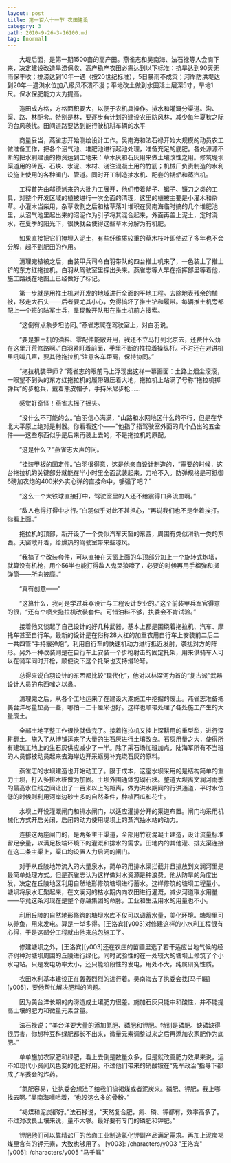 ```yaml
---
layout: post
title: 第一百六十一节 农田建设
category: 3
path: 2010-9-26-3-16100.md
tag: [normal]
---
```


　　大堤后面，是第一期1500亩的高产田。燕雀志和吴南海、法石禄等人会商下来，决定建设改造旱涝保收、高产稳产农田必需达到以下标准：抗旱达到90天无雨保丰收；排涝达到10年一遇（按20世纪标准），5日暴雨不成灾；河岸防洪堤达到20年一遇洪水位加八级风不溃不漫；平地改土做到水田活土层深5寸，旱地1尺。保水保肥能力大为提高。

　　造田成方格，方格面积要大，以便于农机具操作。排水和灌溉分渠道。沟、渠、路、林配套。特别是林，要逐步有计划的建设农田防风林，减少每年夏秋之际的台风袭扰。田间道路要达到能行驶机耕车辆的水平

　　商量妥当，燕雀志开始测绘设计工作。吴南海和法石禄开始大规模的动员农工做准备工作，把各个沼气池、堆肥池进行起池处理，准备充足的底肥。各处源源不断的把水利建设的物资运到工地来：草木灰和石灰用来做土壤改性之用。修筑堤坝渠道用的砖瓦、石块、水泥、木材、浇注混凝土用的竹筋；机械厂负责制造的水利设施上使用的各种阀门、管道。同时开工制造抽水机、配套的锅炉和蒸汽机。

　　工程首先由邬德派来的大批力工展开，他们带着斧子、锯子、镰刀之类的工具，对整个开发区域的植被进行一次全面的清理，这里的植被主要是小灌木和杂草。小灌木当柴用，杂草收割之后和枯草落叶堆积在吴南海临时搞的几个堆肥池里，从沼气池里起出来的沼泥作为引子将其混合起来，外面再盖上泥土，定时浇水，在夏季的阳光下，很快就会使得这些草木分解为有机肥。

　　如果直接把它们掩埋入泥土，有些纤维质较重的草木枝叶即使过了多年也不会分解，起不到肥田的作用。

　　清理完植被之后，由装甲兵司令白羽带队的四台推土机来了，一色装上了推土铲的东方红拖拉机。白羽从驾驶室里探出头来。燕雀志等人早在指挥部里等着他，施工路线在地图上已经做好了标记。

　　第一步就是用推土机对开发的地域进行全面的平地工程。去除地表残余的植被，移走大石头——后者要尤其小心，免得搞坏了推土铲和履带。每辆推土机旁都配上一个班的陆军士兵，呈现散开队形在推土机前方搜索。

　　“这倒有点象步坦协同。”燕雀志爬在驾驶室上，对白羽说。

　　“要是推土机的油料、零配件能敞开用，我还不立马打到北京去，还费什么劲在这里开荒修路啊。”白羽紧盯着前面，手里不断的推拉着操纵杆。不时还在对讲机里吼叫几声，要其他拖拉机“注意各车距离，保持协同。”

　　“拖拉机装甲师？”燕雀志的眼前马上浮现出这样一幕画面：土路上烟尘滚滚，一眼望不到头的东方红拖拉机的履带碾压着大地，拖拉机上站满了号称“拖拉机掷弹兵”的步枪兵，戴着熊皮帽子，手持米尼步枪……

　　感觉好奇怪！燕雀志摇了摇头。

　　“没什么不可能的么。”白羽信心满满，“山路和水网地区什么的不行，但是在华北大平原上绝对是利器。你看看这个——”他指了指驾驶室外面的几个凸出的五金件——这些东西似乎是后来再装上去的，不是拖拉机的原配。

　　“这是什么？”燕雀志大声的问。

　　“挂装甲板的固定件。”白羽很得意，这是他亲自设计制造的，“需要的时候，这台拖拉机的关键部分就能在半小时里全面武装起来，刀枪不入。防弹规格是可抵御6磅加农炮的400米外实心弹的直接命中，够强了吧？”

　　“这么一个大铁球直接打中，驾驶室里的人还不给震得口鼻流血啊。”

　　“敌人也得打得中才行。”白羽似乎对此不甚担心，“再说我们也不是坐着挨打。你看上面。”

　　拖拉机的顶部，新开设了一个类似汽车天窗的东西，周围有类似滑轨一类的东西。天窗敞开着，给燥热的驾驶室带来些凉风。

　　“我搞了个改装套件，可以直接在天窗上面的车顶部分加上一个旋转式炮塔，就算没有机枪，用个56半也能打得敌人鬼哭狼嚎了，必要的时候再用手榴弹和掷弹筒——所向披靡。”

　　“真有创意——”

　　“这算什么，我可是学过兵器设计与工程设计专业的。”这个前装甲兵军官得意的很，“还有个喷火拖拉机改装套件。可惜油料不够，执委会不肯试验。”

　　接着他又谈起了自己设计的好几种武器，基本上都是围绕着拖拉机、汽车、摩托车甚至自行车。最新的设计是在俗称28大杠的加重农用自行车上安装前二后二一共四管“手持霰弹炮”，利用自行车的快速机动力进行抵近发射，袭扰对方的阵形。另外一种改装则是在自行车上安装一个步枪射击的固定托架，用来供骑车人可以在骑车同时开枪，顺便说下这个托架也支持滑轮弩。

　　总得来说白羽设计的东西都比较“现代化”，他对以林深河为首的“复古派”武器设计人员的东西嗤之以鼻。

　　清理完之后，从各个工地运来了在建设大潮施工中挖掘的废土。燕雀志准备把美台洋尽量垫高一些，哪怕一二十厘米也好。这样也顺带处理了各处施工产生的大量废土。

　　全部土地平整工作很快就做完了。接着拖拉机又挂上深耕用的重型犁，进行深耕翻土。施入了从博铺运来了大量的生石灰进行土壤改良。石灰用量之大，使得所有建筑工地上的生石灰供应减少了一半。除了采石场加班加点，陆海军所有不当班的人员都被动员起来去海岸边开采蛎房补充烧石灰的原料。

　　燕雀志的水坝建造也开始动工了。限于成本，这座水坝采用的是结构简单的重力土坝，打入多排木桩做为加固。土坝外围通体包砌石块。整道大坝离文澜河雨季的最高水位线之间让出了一百米以上的距离，做为洪水期间的行洪通道，平时水位低的时候则利用河岸边砂土多的自然条件，种植西瓜和花生。

　　水坝上开设灌溉闸门和排水闸门，以适应灌排分开的渠道布置。闸门均采用机械化方式开启关闭，启闭的动力使用堤坝上的蒸汽抽水站的动力。

　　连接这两座闸门的，是两条主干渠道，全部用竹筋混凝土建造，设计流量标准留足余量，以满足极端环境下的灌溉和排水的需求。田地内的其他灌、排支渠连接在这二条主渠上，渠口均设置人力启闭的闸门。

　　对于从丘陵地带流入的大量泉水，简单的用排水渠拦截并且排放到文澜河里是最简单处理方式。但是燕雀志认为这样做对水资源是种浪费。他从防旱的角度出发，决定在丘陵地区利用自然地形修筑塘坝进行蓄水。这样修筑的塘坝工程量小。塘坝将泉水汇聚起来，在文澜河的枯水期内向农田进行灌溉，减少河道取水用量——毕竟这条河现在是整个穿越集团的命脉，工业和生活用水的用量也不小。

　　利用丘陵的自然地形修筑的塘坝水库不仅可以调蓄水量，美化环境。糖坝里可以养鱼，用来发电。算是一举多得。[王洛宾][y003]对修建这样的小水利工程很有心得，于是这部分工程就由他来总包施工了。

　　修建塘坝之外，[王洛宾][y003]还在农庄的苗圃里选了若干适应当地气候的经济树种对塘坝周围的丘陵进行绿化，同时试验性的在一处较大的塘坝上修筑了个小水电站。只是发电功率太小，还只能阶段性的发电，用处不大，纯属研究性质。

　　农田水利基本建设正在轰轰烈烈的进行着。吴南海去了执委会找[马千瞩][y005]，要他帮忙解决肥料的问题。

　　因为美台洋长期的内涝造成土壤肥力很差。施加石灰只能中和酸性，并不能提高土壤的肥力和微量元素含量。

　　法石禄说：“美台洋要大量的添加氮肥、磷肥和钾肥。特别是磷肥。缺磷缺得很厉害，你想种豆科绿肥都长不出来，微量元素调整过来之后再添加农家肥作为底肥。”

　　单单施加农家肥和绿肥，看上去倒是数量众多，但是就改善肥力效果来说，远不如现代小资闻风色变的化肥好用。不过他们带来的硝酸铵在“先军政治”指导下都成了军委会的炸药。

　　“氮肥容易，让执委会想法子给我们搞褐煤或者泥炭来。磷肥、钾肥，我上哪找去啊。”吴南海嘀咕着，“也没这么多的骨粉。”

　　“褐煤和泥炭都好。”法石禄说，“天然复合肥，氮、磷、钾都有，效率高多了。不过对改良土壤来说，量不大够。最好要有专门的磷肥和钾肥。”

　　钾肥他们可以靠精盐厂的苦卤工业制造氯化钾副产品满足需求。再加上泥炭褐煤里含有的钾元素，大致也够用了。
[y003]: /characters/y003 "王洛宾"
[y005]: /characters/y005 "马千瞩"
